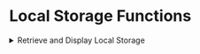 <h1>Local Storage Functions</h1>

<details>
    <summary>Retrieve and Display Local Storage</summary>
<p>

```````javascript

   function loadStorage(){
    if(localStorage.getItem((hour) !== null)){
        console.log("local storage is not available.")
    }else{
        const storage = localStorage.getItem(<KeyName>)
        document.querySelector('#am7', 'am9', '#am11', '#1pm', '#3pm', '#5pm').textContent = JSON.parse(storage)
    }
}
loadStorage();

```````

</p>
</details>